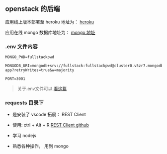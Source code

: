 ## openstack 的后端

应用线上版本部署至 heroku
地址为： [heroku](https://arcane-retreat-67163.herokuapp.com/)

应用在线 mongo 数据库地址为：
[mongo 地址](https://cloud.mongodb.com/v2/5f17ed30646c0f13a3c88946#metrics/replicaSet/5f17f1815081236ac7fedd06/explorer/note-app/notes/find)

### .env 文件内容

```console
MONGO_PWD=fullstackpwd

MONGODB_URI=mongodb+srv://fullstack:fullstackpwd@cluster0.v5zr7.mongodb.net/note-app?retryWrites=true&w=majority

PORT=3001
```

> 关于.env文件可以
[看这篇](https://medium.com/the-node-js-collection/making-your-node-js-work-everywhere-with-environment-variables-2da8cdf6e786)

### requests 目录下

- 是安装了 vscode 拓展： REST Client

- 使用: ctrl + Alt + R 
[REST Client github](https://github.com/Huachao/vscode-restclient)

- 学习 nodejs
- 熟悉各种操作， 用到 mongo
